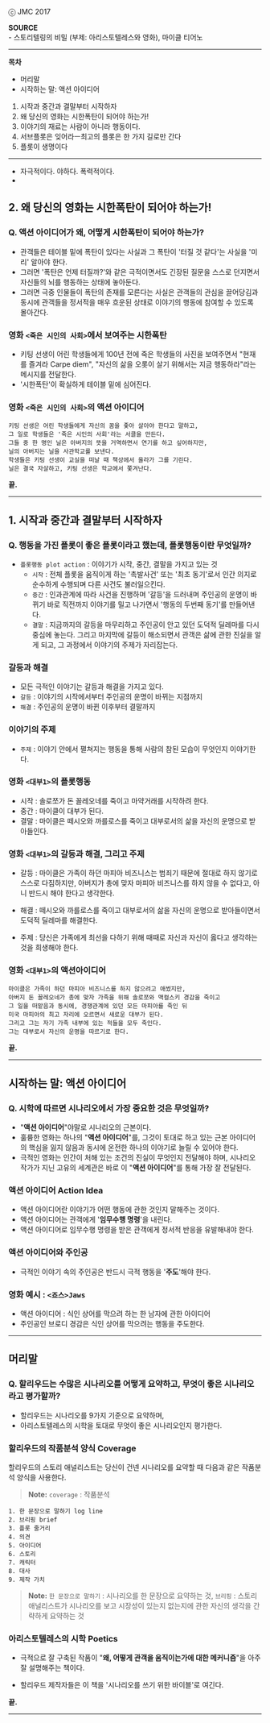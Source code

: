 ⓒ JMC 2017

**SOURCE**\
\- 스토리텔링의 비밀 (부제: 아리스토텔레스와 영화), 마이클 티어노

---

**목차**

+ 머리말
+ 시작하는 말: 액션 아이디어
1. 시작과 중간과 결말부터 시작하자
2. 왜 당신의 영화는 시한폭탄이 되어야 하는가!
3. 이야기의 재료는 사람이 아니라 행동이다.
4. 서브플롯은 잊어라ㅡ최고의 플롯은 한 가지 길로만 간다
5. 플롯이 생명이다

---

+ 자극적이다. 야하다. 폭력적이다.
+

## 2. 왜 당신의 영화는 시한폭탄이 되어야 하는가!

### Q. 액션 아이디어가 왜, 어떻게 시한폭탄이 되어야 하는가?

+ 관객들은 테이블 밑에 폭탄이 있다는 사실과 그 폭탄이 '터질 것 같다'는 사실을 '미리' 알아야 한다.
+ 그러면 '폭탄은 언제 터질까?'와 같은 극적이면서도 긴장된 질문을 스스로 던지면서 자신들의 뇌를 행동하는 상태에 놓아둔다.
+ 그러면 극중 인물들이 폭탄의 존재를 모른다는 사실은 관객들의 관심을 끌어당김과 동시에 관객들을 정서적을 매우 흐운된 상태로 이야기의 행동에 참여할 수 있도록 몰아간다.

### 영화 `<죽은 시인의 사회>`에서 보여주는 시한폭탄

+ 키팅 선생이 어린 학생들에게 100년 전에 죽은 학생들의 사진을 보여주면서 "현재를 즐겨라 Carpe diem", "자신의 삶을 오롯이 살기 위해서는 지금 행동하라"라는 메시지를 전달한다.
+ '시한폭탄'이 확실하게 테이블 밑에 심어진다.

### 영화 `<죽은 시인의 사회>`의 액션 아이디어

```
키팅 선생은 어린 학생들에게 자신의 꿈을 좇아 살아야 한다고 말하고,
그 일로 학생들은 '죽은 시인의 사회'라는 서클을 만든다.
그들 중 한 명인 닐은 아버지의 뜻을 거역하면서 연기를 하고 싶어하지만,
닐의 아버지는 닐을 사관학교롤 보낸다.
학생들은 키팅 선생이 교실을 떠날 때 책상에서 올라가 그를 기린다.
닐은 결국 자살하고, 키팅 선생은 학교에서 쫓겨난다.
```

**끝.**

---

## 1. 시작과 중간과 결말부터 시작하자

### Q. 행동을 가진 플롯이 좋은 플롯이라고 했는데, 플롯행동이란 무엇일까?

+ `플롯행동 plot action` : 이야기가 시작, 중간, 결말을 가지고 있는 것
    + `시작` : 전체 플롯을 움직이게 하는 '촉발사건' 또는 '최초 동기'로서 인간 의지로 순수하게 수행되며 다른 사건도 불러일으킨다.
    + `중간` : 인과관계에 따라 사건을 진행하며 '갈등'을 드러내며 주인공의 운명이 바뀌기 바로 직전까지 이야기를 밀고 나가면서 '행동의 두번째 동기'를 만들어낸다.
    + `결말` : 지금까지의 갈등을 마무리하고 주인공이 안고 있던 도덕적 딜레마를 다시 중심에 놓는다. 그리고 마지막에 갈등이 해소되면서 관객은 삶에 관한 진실을 알게 되고, 그 과정에서 이야기의 주제가 자리잡는다.

### 갈등과 해결

+ 모든 극적인 이야기는 갈등과 해결을 가지고 있다.
+ `갈등` : 이야기의 시작에서부터 주인공의 운명이 바뀌는 지점까지
+ `해결` : 주인공의 운명이 바뀐 이후부터 결말까지

### 이야기의 주제

+ `주제` : 이야기 안에서 펼쳐지는 행동을 통해 사람의 참된 모습이 무엇인지 이야기한다.

### 영화 `<대부1>`의 플롯행동

+ 시작 : 솔로쪼가 돈 꼴레오네를 죽이고 마약거래를 시작하려 한다.
+ 중간 : 마이클이 대부가 된다.
+ 결말 : 마이클은 떼시오와 까를로스를 죽이고 대부로서의 삶을 자신의 운명으로 받아들인다.

### 영화 `<대부1>`의 갈등과 해결, 그리고 주제

+ 갈등 : 마이클은 가족이 하던 마피아 비즈니스는 범죄기 때문에 절대로 하지 않기로 스스로 다짐하지만, 아버지가 총에 맞자 마피아 비즈니스를 하지 않을 수 없다고, 아니 반드시 해야 한다고 생각한다.

+ 해결 : 떼시오와 까를로스를 죽이고 대부로서의 삶을 자신의 운명으로 받아들이면서 도덕적 딜레마를 해결한다.

+ 주제 : 당신은 가족에게 최선을 다하기 위해 때때로 자신과 자신이 옳다고 생각하는 것을 희생해야 한다.

### 영화 `<대부1>`의 액션아이디어

```
마이클은 가족이 하던 마피아 비즈니스를 하지 않으려고 애썼지만,
아버지 돈 꼴레오네가 총에 맞자 가족을 위해 솔로쪼와 맥컬스키 경감을 죽이고
그 일을 떠맡음과 동시에, 경쟁관계에 있던 모든 마피아를 죽인 뒤
미국 마피아의 최고 자리에 오르면서 새로운 대부가 된다.
그리고 그는 자기 가족 내부에 있는 적들을 모두 죽인다.
그는 대부로서 자신의 운명을 따르기로 한다.
```

**끝.**

---

## 시작하는 말: 액션 아이디어

### Q. 시학에 따르면 시나리오에서 가장 중요한 것은 무엇일까?

+ "**액션 아이디어**"야말로 시나리오의 근본이다.
+ 훌륭한 영화는 하나의 "**액션 아이디어**"를, 그것이 토대로 하고 있는 근본 아이디어의 핵심을 잃지 않음과 동시에 온전한 하나의 이야기로 늘릴 수 있어야 한다.
+ 극적인 영화는 인간이 처해 있는 조건의 진실이 무엇인지 전달해야 하며, 시나리오 작가가 지닌 고유의 세계관은 바로 이 "**액션 아이디어**"를 통해 가장 잘 전달된다.


### 액션 아이디어 Action Idea

+ 액션 아이디어란 이야기가 어떤 행동에 관한 것인지 말해주는 것이다.
+ 액션 아이디어는 관객에게 '**임무수행 명령**'을 내린다.
+ 액션 아이디어로 임무수행 명령을 받은 관객에게 정서적 반응을 유발해내야 한다.

### 액션 아이디어와 주인공

+ 극적인 이야기 속의 주인공은 반드시 극적 행동을 '**주도**'해야 한다.

### 영화 예시 : `<죠스>Jaws`

+ 액션 아이디어 : 식인 상어를 막으려 하는 한 남자에 관한 아이디어
+ 주인공인 브로디 경감은 식인 상어를 막으려는 행동을 주도한다.



---

## 머리말

### Q. 할리우드는 수많은 시나리오를 어떻게 요약하고, 무엇이 좋은 시나리오라고 평가할까?

+ 할리우드는 시나리오를 9가지 기준으로 요약하며,
+ 아리스토텔레스의 시학을 토대로 무엇이 좋은 시나리오인지 평가한다.

### 할리우드의 작품분석 양식 Coverage

할리우드의 스토리 애널리스트는 당신이 건넨 시나리오를 요약할 때 다음과 같은 작품분석 양식을 사용한다.

> **Note:** `coverage` : 작품분석

```
1. 한 문장으로 말하기 log line
2. 브리핑 brief
3. 플롯 줄거리
4. 의견
5. 아이디어
6. 스토리
7. 캐릭터
8. 대사
9. 제작 가치
```

> **Note:** `한 문장으로 말하기` : 시나리오를 한 문장으로 요약하는 것, `브리핑` : 스토리 애널리스트가 시나리오를 보고 시장성이 있는지 없는지에 관한 자신의 생각을 간략하게 요약하는 것

### 아리스토텔레스의 시학 Poetics

+ 극적으로 잘 구축된 작품이 "**왜, 어떻게 관객을 움직이는가에 대한 메커니즘**"을 아주 잘 설명해주는 책이다.

+ 할리우드 제작자들은 이 책을 '시나리오를 쓰기 위한 바이블'로 여긴다.

**끝.**

---
